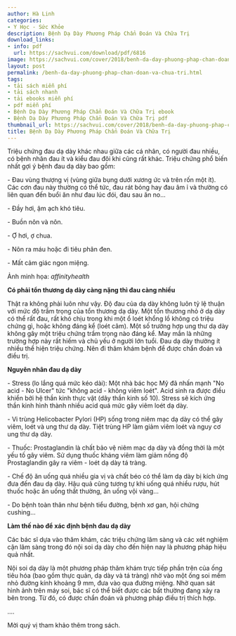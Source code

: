 ```yaml
---
author: Hà Linh
categories:
- Y Học - Sức Khỏe
description: Bệnh Dạ Dày Phương Pháp Chẩn Đoán Và Chữa Trị
download_links:
- info: pdf
  url: https://sachvui.com/download/pdf/6816
image: https://sachvui.com/cover/2018/benh-da-day-phuong-phap-chan-doan-va-chua-tri.jpg
layout: post
permalink: /benh-da-day-phuong-phap-chan-doan-va-chua-tri.html
tags:
- tải sách miễn phí
- tải sách nhanh
- tải ebooks miễn phí
- pdf miễn phí
- Bệnh Dạ Dày Phương Pháp Chẩn Đoán Và Chữa Trị ebook
- Bệnh Dạ Dày Phương Pháp Chẩn Đoán Và Chữa Trị pdf
thumbnail_url: https://sachvui.com/cover/2018/benh-da-day-phuong-phap-chan-doan-va-chua-tri.jpg
title: Bệnh Dạ Dày Phương Pháp Chẩn Đoán Và Chữa Trị
---
```


 <div class="item-desc text-justify"> <p>Triệu chứng đau dạ dày khác nhau giữa các cá nhân, có người đau nhiều, có bệnh nhân đau ít và kiểu đau đôi khi cũng rất khác. Triệu chứng phổ biến nhất gợi ý bệnh đau dạ dày bao gồm:</p><p>- Đau vùng thượng vị (vùng giữa bụng dưới xương ức và trên rốn một ít). Các cơn đau này thường có thể tức, đau rát bỏng hay đau âm ỉ và thường có liên quan đến buổi ăn như đau lúc đói, đau sau ăn no…</p><p>- Đầy hơi, ậm ạch khó tiêu.</p><p>- Buồn nôn và nôn.</p><p>- Ợ hơi, ợ chua.</p><p>- Nôn ra máu hoặc đi tiêu phân đen.</p><p>- Mất cảm giác ngon miệng.</p><p>Ảnh minh họa: <em>affinityhealth</em></p><p><strong>Có phải tổn thương dạ dày càng nặng thì đau càng nhiều</strong></p><p>Thật ra không phải luôn như vậy. Độ đau của dạ dày không luôn tỷ lệ thuận với mức độ trầm trọng của tổn thương dạ dày. Một tổn thương nhỏ ở dạ dày có thể rất đau, rất khó chịu trong khi một ổ loét khổng lồ không có triệu chứng gì, hoặc không đáng kể (loét câm). Một số trường hợp ung thư dạ dày không gây một triệu chứng trầm trọng nào đáng kể. May mắn là những trường hợp này rất hiếm và chủ yếu ở người lớn tuổi. Đau dạ dày thường ít nhiều thể hiện triệu chứng. Nên đi thăm khám bệnh để được chẩn đoán và điều trị.</p><p><strong>Nguyên nhân đau dạ dày</strong></p><p>- Stress (lo lắng quá mức kéo dài): Một nhà bác học Mỹ đã nhấn mạnh "No acid - No Ulcer" tức "không acid - không viêm loét". Acid sinh ra được điều khiển bởi hệ thần kinh thực vật (dây thần kinh số 10). Stress sẽ kích ứng thần kinh hình thành nhiều acid quá mức gây viêm loét dạ dày.</p><p>- Vi trùng Helicobacter Pylori (HP) sống trong niêm mạc dạ dày có thể gây viêm, loét và ung thư dạ dày. Tiệt trùng HP làm giảm viêm loét và nguy cơ ung thư dạ dày.</p><p>- Thuốc: Prostaglandin là chất bảo vệ niêm mạc dạ dày và đồng thời là một yếu tố gây viêm. Sử dụng thuốc kháng viêm làm giảm nồng độ Prostaglandin gây ra viêm - loét dạ dày tá tràng.</p><p>- Chế độ ăn uống quá nhiều gia vị và chất béo có thể làm dạ dày bị kích ứng đưa đến đau dạ dày. Hậu quả cũng tương tự khi uống quá nhiều rượu, hút thuốc hoặc ăn uống thất thường, ăn uống vội vàng…</p><p>- Do bệnh toàn thân như bệnh tiểu đường, bệnh xơ gan, hội chứng cushing...</p><p><strong>Làm thế nào để xác định bệnh đau dạ dày </strong></p><p>Các bác sĩ dựa vào thăm khám, các triệu chứng lâm sàng và các xét nghiệm cận lâm sàng trong đó nội soi dạ dày cho đến hiện nay là phương pháp hiệu quả nhất.</p><p>Nội soi dạ dày là một phương pháp thăm khám trực tiếp phần trên của ống tiêu hóa (bao gồm thực quản, dạ dày và tá tràng) nhờ vào một ống soi mềm nhỏ đường kính khoảng 9 mm, đưa vào qua đường miệng. Nhờ quan sát hình ảnh trên máy soi, bác sĩ có thể biết được các bất thường đang xảy ra bên trong. Từ đó, có được chẩn đoán và phương pháp điều trị thích hợp.</p><p>....</p><p>Mời quý vị tham khảo thêm trong sách.</p> </div>